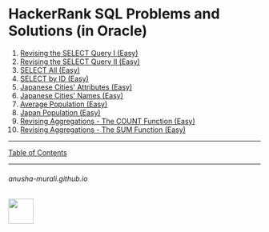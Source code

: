 # HackerRank SQL Problems and Solutions (in Oracle)

1. [Revising the SELECT Query I  (Easy)](./p1.md)
2. [Revising the SELECT Query II (Easy)](./p2.md)
3. [SELECT All (Easy)](./p3.md)
4. [SELECT by ID (Easy)](./p4.md)
5. [Japanese Cities' Attributes (Easy)](./p5.md)
6. [Japanese Cities' Names (Easy)](./p6.md)
7. [Average Population (Easy)](./p7.md)
8. [Japan Population (Easy)](./p8.md)
9. [Revising Aggregations - The COUNT Function (Easy)](./p9.md)
10. [Revising Aggregations - The SUM Function (Easy)](./p10.md)


* * *

[Table of Contents](../index.md)

* * *
###### anusha-murali.github.io

<img src="https://github.com/anusha-murali/anusha-murali.github.io/assets/111596338/639243aa-2857-4595-a65a-7852762bb002" width="50" height="50"/>

